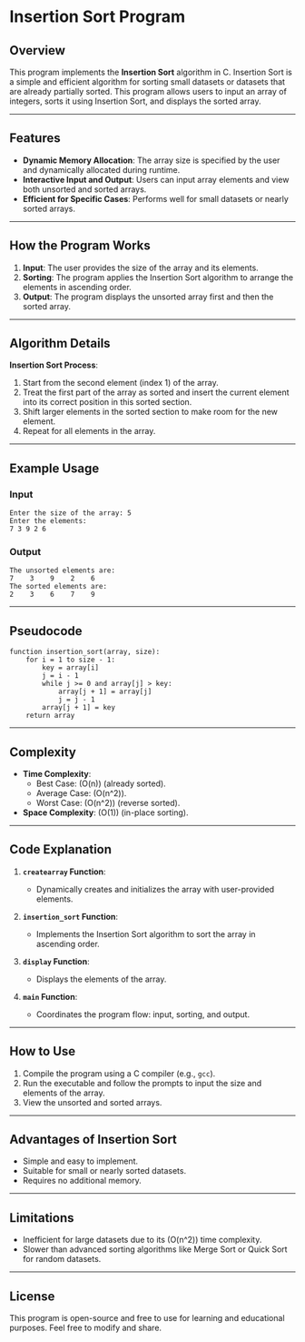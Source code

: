 # Insertion Sort Program

## Overview

This program implements the **Insertion Sort** algorithm in C. Insertion Sort is a simple and efficient algorithm for sorting small datasets or datasets that are already partially sorted. This program allows users to input an array of integers, sorts it using Insertion Sort, and displays the sorted array.

---

## Features

- **Dynamic Memory Allocation**: The array size is specified by the user and dynamically allocated during runtime.
- **Interactive Input and Output**: Users can input array elements and view both unsorted and sorted arrays.
- **Efficient for Specific Cases**: Performs well for small datasets or nearly sorted arrays.

---

## How the Program Works

1. **Input**: The user provides the size of the array and its elements.
2. **Sorting**: The program applies the Insertion Sort algorithm to arrange the elements in ascending order.
3. **Output**: The program displays the unsorted array first and then the sorted array.

---

## Algorithm Details

**Insertion Sort Process**:
1. Start from the second element (index 1) of the array.
2. Treat the first part of the array as sorted and insert the current element into its correct position in this sorted section.
3. Shift larger elements in the sorted section to make room for the new element.
4. Repeat for all elements in the array.

---

## Example Usage

### Input
```plaintext
Enter the size of the array: 5
Enter the elements:
7 3 9 2 6
```

### Output
```plaintext
The unsorted elements are:
7    3    9    2    6    
The sorted elements are:
2    3    6    7    9    
```

---

## Pseudocode

```plaintext
function insertion_sort(array, size):
    for i = 1 to size - 1:
        key = array[i]
        j = i - 1
        while j >= 0 and array[j] > key:
            array[j + 1] = array[j]
            j = j - 1
        array[j + 1] = key
    return array
```

---

## Complexity

- **Time Complexity**:
  - Best Case: \(O(n)\) (already sorted).
  - Average Case: \(O(n^2)\).
  - Worst Case: \(O(n^2)\) (reverse sorted).
- **Space Complexity**: \(O(1)\) (in-place sorting).

---

## Code Explanation

1. **`createarray` Function**:
   - Dynamically creates and initializes the array with user-provided elements.

2. **`insertion_sort` Function**:
   - Implements the Insertion Sort algorithm to sort the array in ascending order.

3. **`display` Function**:
   - Displays the elements of the array.

4. **`main` Function**:
   - Coordinates the program flow: input, sorting, and output.

---

## How to Use

1. Compile the program using a C compiler (e.g., `gcc`).
2. Run the executable and follow the prompts to input the size and elements of the array.
3. View the unsorted and sorted arrays.

---

## Advantages of Insertion Sort

- Simple and easy to implement.
- Suitable for small or nearly sorted datasets.
- Requires no additional memory.

---

## Limitations

- Inefficient for large datasets due to its \(O(n^2)\) time complexity.
- Slower than advanced sorting algorithms like Merge Sort or Quick Sort for random datasets.

---

## License

This program is open-source and free to use for learning and educational purposes. Feel free to modify and share.